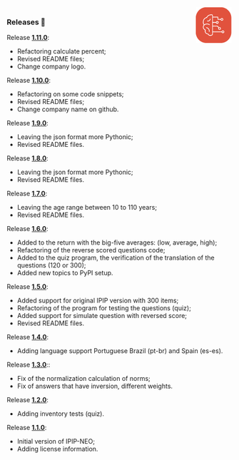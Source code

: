 <img src="https://raw.githubusercontent.com/NeuroQuestAi/neuroquestai.github.io/main/brand/logo/neuroquest-orange-logo.png" align="right" width="80" height="80"/>

### Releases 🎈

Release **[1.11.0](https://github.com/NeuroQuestAi/five-factor-e/releases/tag/v1.11.0)**:

* Refactoring calculate percent;
* Revised README files;
* Change company logo.

Release **[1.10.0](https://github.com/NeuroQuestAi/five-factor-e/releases/tag/v1.10.0)**:

* Refactoring on some code snippets;
* Revised README files;
* Change company name on github.

Release **[1.9.0](https://github.com/NeuroQuestAi/five-factor-e/releases/tag/v1.9.0)**:

* Leaving the json format more Pythonic;
* Revised README files.

Release **[1.8.0](https://github.com/NeuroQuestAi/five-factor-e/releases/tag/v1.8.0)**:

* Leaving the json format more Pythonic;
* Revised README files.

Release **[1.7.0](https://github.com/NeuroQuestAi/five-factor-e/releases/tag/v1.7.0)**:

* Leaving the age range between 10 to 110 years;
* Revised README files.

Release **[1.6.0](https://github.com/NeuroQuestAi/five-factor-e/releases/tag/v1.6.0)**:

* Added to the return with the big-five averages: (low, average, high);
* Refactoring of the reverse scored questions code;
* Added to the quiz program, the verification of the translation of the questions (120 or 300);
* Added new topics to PyPI setup.

Release **[1.5.0](https://github.com/NeuroQuestAi/five-factor-e/releases/tag/v1.5.0)**:

* Added support for original IPIP version with 300 items;
* Refactoring of the program for testing the questions (quiz);
* Added support for simulate question with reversed score;
* Revised README files.

Release **[1.4.0](https://github.com/NeuroQuestAi/five-factor-e/releases/tag/v1.4.0)**:

* Adding language support Portuguese Brazil (pt-br) and Spain (es-es).

Release **[1.3.0](https://github.com/NeuroQuestAi/five-factor-e/releases/tag/v1.3.0)**::

* Fix of the normalization calculation of norms;
* Fix of answers that have inversion, different weights.

Release **[1.2.0](https://github.com/NeuroQuestAi/five-factor-e/releases/tag/v1.2.0)**:

* Adding inventory tests (quiz).

Release **[1.1.0](https://github.com/NeuroQuestAi/five-factor-e/releases/tag/v1.1.0)**:

* Initial version of IPIP-NEO;
* Adding license information.
